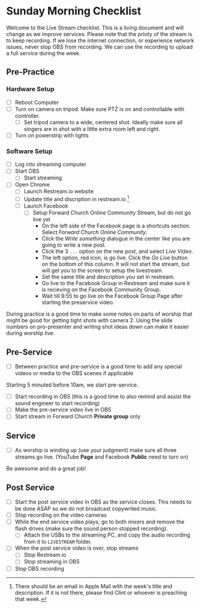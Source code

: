 # Sunday Morning Checklist

Welcome to the Live Stream checklist. This is a living document and will change
as we improve services. Please note that the prioty of the stream is to keep
recording.  If we lose the internet connection, or experience network issues,
never stop OBS from recording. We can use the recording to upload a full
service during the week.

## Pre-Practice

### Hardware Setup

- [ ] Reboot Computer
- [ ] Turn on camera on tripod. Make sure PTZ is on and controllable with
  controller.
  - [ ] Set tripod camera to a wide, centered shot. Ideally make sure all
    singers are in shot with a little extra room left and right.
- [ ] Turn on powerstrip with lights

### Software Setup

- [ ] Log into streaming computer
- [ ] Start OBS
  - [ ] Start streaming
- [ ] Open Chrome
  - [ ] Launch Restream.io website
  - [ ] Update title and discription in restream.io [^1]
  - [ ] Launch Facebook
    - [ ] Setup Forward Church Online Community Stream, but do not go live yet
      - On the left side of the Facebook page is a shortcuts section. Select
        _Forward Church Online Community_.
      - Click the _Write something_ dialogue in the center like you are going
        to write a new post.
      - Click the 3 `...` option on the new post, and select _Live Video_.
      - The left option, red icon, is go live. Click the _Go Live_ button on
        the bottom of this column. It will not start the stream, but will get
        you to the screen to setup the livestream.
      - Set the same title and description you set in restream.
      - Go live to the Facebook Group in Restream and make sure it is recieving
        on the Facebook Community Group.
      - Wait till 9:55 to go live on the Facebook Group Page after starting the
        preservice video.

During practice is a good time to make some notes on parts of worship that
might be good for getting tight shots with camera 2.  Using the slide numbers
on pro-presenter and writing shot ideas down can make it easier during worship
live.

[^1]: There should be an email in Apple Mail with the week's title and
    description. If it is not there, please find Clint or whoever is preaching
that week.

## Pre-Service

- [ ] Between practice and pre-service is a good time to add any special videos
  or media to the OBS scenes if applicable

Starting 5 minuted before 10am, we start pre-service.

- [ ] Start recording in OBS (this is a good time to also remind and assist the
  sound engineer to start recording)
- [ ] Make the pre-service video live in OBS
- [ ] Start stream in Forward Church **Private group** only

## Service

- [ ] As worship is winding up (use your judgment) make sure all three streams
  go live. (YouTube **Page** and Facebook **Public** need to turn on)

Be awesome and do a great job!

## Post Service

- [ ] Start the post service video in OBS as the service closes.  This needs to
  be done ASAP so we do not broadcast copywrited music.
- [ ] Stop recording on the video cameras
- [ ] While the end service video plays, go to both mixers and remove the flash
  drives (make sure the sound person stopped recording).
  - [ ] Attach the USBs to the streaming PC, and copy the audio recording from
    it to `LIVESTREAM` folder.
- [ ] When the post service video is over, stop streams
  - [ ] Stop Restream.io
  - [ ] Stop streaming in OBS
- [ ] Stop OBS recording
